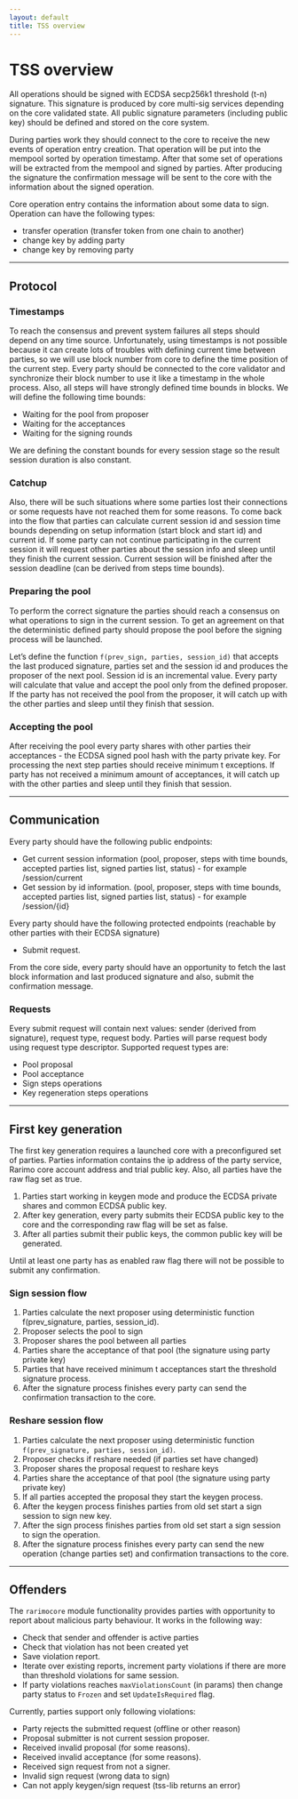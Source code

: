 ```yaml
---
layout: default
title: TSS overview
---
```


# TSS overview

All operations should be signed with ECDSA secp256k1 threshold (t-n) signature.
This signature is produced by core multi-sig services depending on the core validated state.
All public signature parameters (including public key) should be defined and stored on the core system.

During parties work they should connect to the core to receive the new events of operation entry creation.
That operation will be put into the mempool sorted by operation timestamp.
After that some set of operations will be extracted from the mempool and signed by parties.
After producing the signature the confirmation message will be sent to the core with the information about the signed operation.

Core operation entry contains the information about some data to sign. Operation can have the following types:
- transfer operation (transfer token from one chain to another)
- change key by adding party
- change key by removing party

----

## Protocol

### Timestamps

To reach the consensus and prevent system failures all steps should depend on any time source. Unfortunately, using timestamps is not possible because it can create lots of troubles with defining current time between parties, so we will use block number from core to define the time position of the current step. Every party should be connected to the core validator and synchronize their block number to use it like a timestamp in the whole process.
Also, all steps will have strongly defined time bounds in blocks. We will define the following time bounds:
- Waiting for the pool from proposer
- Waiting for the acceptances
- Waiting for the signing rounds

We are defining the constant bounds for every session stage so the result session duration is also constant.

### Catchup

Also, there will be such situations where some parties lost their connections or some requests have not reached them for some reasons.
To come back into the flow that parties can calculate current session id and session time bounds depending on setup information (start block and start id) and current id.
If some party can not continue participating in the current session it will request other parties about the session info and sleep until they finish the current session.
Current session will be finished after the session deadline (can be derived from steps time bounds).

### Preparing the pool

To perform the correct signature the parties should reach a consensus on what operations to sign in the current session.
To get an agreement on that the deterministic defined party should propose the pool before the signing process will be launched.

Let’s define the function `f(prev_sign, parties, session_id)` that accepts the last produced signature, parties set and the session id and produces the proposer of the next pool. Session id is an incremental value.
Every party will calculate that value and accept the pool only from the defined proposer. If the party has not received the pool from the proposer, it will catch up with the other parties and sleep until they finish that session.

### Accepting the pool
After receiving the pool every party shares with other parties their acceptances - the ECDSA signed pool hash with the party private key. For processing the next step parties should receive minimum t exceptions.
If party has not received a minimum amount of acceptances, it will catch up with the other parties and sleep until they finish that session.

----

## Communication

Every party should have the following public endpoints:
- Get current session information (pool, proposer, steps with time bounds, accepted parties list, signed parties list, status) - for example /session/current
- Get session by id information. (pool, proposer, steps with time bounds, accepted parties list, signed parties list, status) - for example /session/{id}

Every party should have the following protected endpoints (reachable by other parties with their ECDSA signature)
-  Submit request.

From the core side, every party should have an opportunity to fetch the last block information and last produced signature and also, submit the confirmation message.

### Requests
Every submit request will contain next values: sender (derived from signature), request type, request body. Parties will parse request body using request type descriptor. Supported request types are:
- Pool proposal
- Pool acceptance
- Sign steps operations
- Key regeneration steps operations

----

## First key generation

The first key generation requires a launched core with a preconfigured set of parties. Parties information contains the ip address of the party service, Rarimo core account address and trial public key. Also, all parties have the raw flag set as true.

1. Parties start working in keygen mode and produce the ECDSA private shares and common ECDSA public key.
2. After key generation, every party submits their ECDSA public key to the core and the corresponding raw flag will be set as false.
3. After all parties submit their public keys, the common public key will be generated.

Until at least one party has as enabled raw flag there will not be possible to submit any confirmation.

### Sign session flow

1. Parties calculate the next proposer using deterministic function f(prev_signature, parties, session_id).
2. Proposer selects the pool to sign
3. Proposer shares the pool between all parties
4. Parties share the acceptance of that pool (the signature using party private key)
5. Parties that have received minimum t acceptances start the threshold signature process.
6. After the signature process finishes every party can send the confirmation transaction to the core.

### Reshare session flow

1. Parties calculate the next proposer using deterministic function `f(prev_signature, parties, session_id)`.
2. Proposer checks if reshare needed (if parties set have changed)
3. Proposer shares the proposal request to reshare keys
4. Parties share the acceptance of that pool (the signature using party private key)
5. If all parties accepted the proposal they start the keygen process.
6. After the keygen process finishes parties from old set start a sign session to sign new key.
7. After the sign process finishes parties from old set start a sign session to sign the operation.
8. After the signature process finishes every party can send the new operation (change parties set) and confirmation transactions to the core.

----

## Offenders

The `rarimocore` module functionality provides parties with opportunity to report about malicious party behaviour.
It works in the following way:

- Check that sender and offender is active parties
- Check that violation has not been created yet
- Save violation report.
- Iterate over existing reports, increment party violations if there are more than threshold violations for same session.
- If party violations reaches `maxViolationsCount` (in params) then change party status to `Frozen` and set `UpdateIsRequired` flag.

Currently, parties support only following violations:

- Party rejects the submitted request (offline or other reason)
- Proposal submitter is not current session proposer.
- Received invalid proposal (for some reasons).
- Received invalid acceptance (for some reasons).
- Received sign request from not a signer.
- Invalid sign request (wrong data to sign)
- Can not apply keygen/sign request (tss-lib returns an error)
